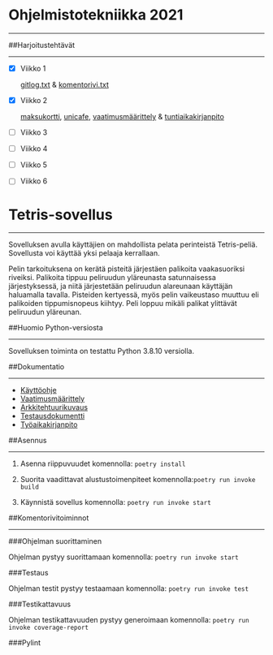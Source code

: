 # Ohjelmistotekniikka 2021

-----------------------
##Harjoitustehtävät

--------------------------

- [x] Viikko 1 

  [gitlog.txt](https://github.com/riikkayoki/ot-harjoitustyo/blob/master/laskarit/viikko1/gitlog.txt) & 
  [komentorivi.txt](https://github.com/riikkayoki/ot-harjoitustyo/blob/master/laskarit/viikko1/komentorivi.txt)


- [x] Viikko 2

  [maksukortti](),
  [unicafe](),
  [vaatimusmäärittely]() &
  [tuntiaikakirjanpito]()


- [ ] Viikko 3

- [ ] Viikko 4

- [ ] Viikko 5 

- [ ] Viikko 6


# Tetris-sovellus

-------------------------------

Sovelluksen avulla käyttäjien on mahdollista pelata perinteistä Tetris-peliä.
Sovellusta voi käyttää yksi pelaaja kerrallaan. 

Pelin tarkoituksena on kerätä pisteitä järjestäen palikoita vaakasuoriksi riveiksi.
Palikoita tippuu peliruudun yläreunasta satunnaisessa järjestyksessä, ja niitä järjestetään peliruudun alareunaan käyttäjän haluamalla tavalla.
Pisteiden kertyessä, myös pelin vaikeustaso muuttuu eli palikoiden tippumisnopeus kiihtyy.
Peli loppuu mikäli palikat ylittävät peliruudun yläreunan. 

##Huomio Python-versiosta

-------------------------------
Sovelluksen toiminta on testattu Python 3.8.10 versiolla. 

##Dokumentatio

-------------------------------

* [Käyttöohje]()
* [Vaatimusmäärittely]()
* [Arkkitehtuurikuvaus]()
* [Testausdokumentti]()
* [Työaikakirjanpito]()

##Asennus

-------------------------------

1. Asenna riippuvuudet komennolla: `poetry install`


3. Suorita vaadittavat alustustoimenpiteet komennolla:`poetry run invoke build`


3. Käynnistä sovellus komennolla: `poetry run invoke start`


##Komentorivitoiminnot

------------------------

###Ohjelman suorittaminen

Ohjelman pystyy suorittamaan komennolla: `poetry run invoke start`


###Testaus

Ohjelman testit pystyy testaamaan komennolla: `poetry run invoke test`


###Testikattavuus

Ohjelman testikattavuuden pystyy generoimaan komennolla: `poetry run invoke coverage-report`

###Pylint



